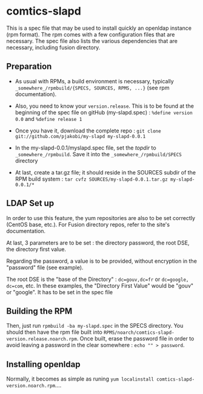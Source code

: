# comtics-slapd

This is a spec file that may be used to install quickly an openldap instance (rpm format). The rpm comes with a few configuration files that are necessary. The spec file also lists the various dependencies that are necessary, including fusion directory.

## Preparation
* As usual with RPMs, a build environment is necessary, typically `_somewhere_/rpmbuild/{SPECS, SOURCES, RPMS, ...}` (see rpm documentation).

* Also, you need to know your `version.release`. This is to be found at the beginning of the spec file on gitHub (my-slapd.spec) :
    `%define version 0.0`
and
    `%define release 1`

* Once you have it, download the complete repo :
    `git clone git://github.com/pjakobi/my-slapd my-slapd-0.0.1`

* In the my-slapd-0.0.1/myslapd.spec file, set the _topdir_ to `_somewhere_/rpmbuild`. Save it into the `_somewhere_/rpmbuild/SPECS` directory
    

* At last, create a tar.gz file; it should reside in the SOURCES subdir of the RPM build system :
    `tar cvfz SOURCES/my-slapd-0.0.1.tar.gz my-slapd-0.0.1/*`

## LDAP Set up

In order to use this feature, the yum repositories are also to be set correctly (CentOS base, etc.). For Fusion directory repos, refer to the site's documentation.

At last, 3 parameters are to be set : the directory password, the root DSE, the directory first value. 

Regarding the password, a value is to be provided, without encryption in the "password" file (see example). 

The root DSE is the "base of the Directory" : `dc=gouv,dc=fr` or `dc=google, dc=com`, etc. In these examples, the "Directory First Value" would be "gouv" or "google". It has to be set in the spec file 

## Building the RPM

Then, just run `rpmbuild -ba my-slapd.spec` in the SPECS directory. You should then have the rpm file built into `RPMS/noarch/comtics-slapd-version.release.noarch.rpm`. Once built, erase the password file in order to avoid leaving a password in the clear somewhere : `echo "" > password`.

## Installing openldap
Normally, it becomes as simple as runing `yum localinstall comtics-slapd-version.noarch.rpm`....

